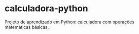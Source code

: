 # calculadora-python
Projeto de aprendizado em Python: calculadora com operações matemáticas básicas.
